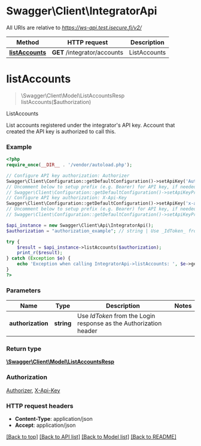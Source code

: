 # Swagger\Client\IntegratorApi

All URIs are relative to *https://ws-api.test.isecure.fi/v2/*

Method | HTTP request | Description
------------- | ------------- | -------------
[**listAccounts**](IntegratorApi.md#listAccounts) | **GET** /integrator/accounts | ListAccounts


# **listAccounts**
> \Swagger\Client\Model\ListAccountsResp listAccounts($authorization)

ListAccounts

List accounts registered under the integrator's API key. Account that created the API key is authorized to call this.

### Example
```php
<?php
require_once(__DIR__ . '/vendor/autoload.php');

// Configure API key authorization: Authorizer
Swagger\Client\Configuration::getDefaultConfiguration()->setApiKey('Authorization', 'YOUR_API_KEY');
// Uncomment below to setup prefix (e.g. Bearer) for API key, if needed
// Swagger\Client\Configuration::getDefaultConfiguration()->setApiKeyPrefix('Authorization', 'Bearer');
// Configure API key authorization: X-Api-Key
Swagger\Client\Configuration::getDefaultConfiguration()->setApiKey('x-api-key', 'YOUR_API_KEY');
// Uncomment below to setup prefix (e.g. Bearer) for API key, if needed
// Swagger\Client\Configuration::getDefaultConfiguration()->setApiKeyPrefix('x-api-key', 'Bearer');

$api_instance = new Swagger\Client\Api\IntegratorApi();
$authorization = "authorization_example"; // string | Use _IdToken_ from the Login response as the Authorization header

try {
    $result = $api_instance->listAccounts($authorization);
    print_r($result);
} catch (Exception $e) {
    echo 'Exception when calling IntegratorApi->listAccounts: ', $e->getMessage(), PHP_EOL;
}
?>
```

### Parameters

Name | Type | Description  | Notes
------------- | ------------- | ------------- | -------------
 **authorization** | **string**| Use _IdToken_ from the Login response as the Authorization header |

### Return type

[**\Swagger\Client\Model\ListAccountsResp**](../Model/ListAccountsResp.md)

### Authorization

[Authorizer](../../README.md#Authorizer), [X-Api-Key](../../README.md#X-Api-Key)

### HTTP request headers

 - **Content-Type**: application/json
 - **Accept**: application/json

[[Back to top]](#) [[Back to API list]](../../README.md#documentation-for-api-endpoints) [[Back to Model list]](../../README.md#documentation-for-models) [[Back to README]](../../README.md)

